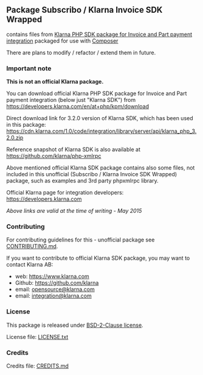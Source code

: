 ## Package Subscribo / Klarna Invoice SDK Wrapped

contains files from [Klarna PHP SDK package for Invoice and Part payment integration](https://developers.klarna.com/en/at+php/kpm/download)
packaged for use with [Composer](https://getcomposer.org)

There are plans to modify / refactor / extend them in future.

### Important note

**This is not an official Klarna package.**

You can download official Klarna PHP SDK package for Invoice and Part payment integration (below just "Klarna SDK")
from https://developers.klarna.com/en/at+php/kpm/download

Direct download link for 3.2.0 version of Klarna SDK, which has been used in this package:
https://cdn.klarna.com/1.0/code/integration/library/server/api/klarna_php_3.2.0.zip

Reference snapshot of Klarna SDK is also available at https://github.com/klarna/php-xmlrpc

Above mentioned official Klarna SDK package contains also some files,
not included in this unofficial (Subscribo / Klarna Invoice SDK Wrapped) package,
such as examples and 3rd party phpxmlrpc library.

Official Klarna page for integration developers: https://developers.klarna.com

*Above links are valid at the time of writing - May 2015*

### Contributing

For contributing guidelines for this - unofficial package see [CONTRIBUTING.md](CONTRIBUTING.md).

If you want to contribute to official Klarna SDK package, you may want to contact Klarna AB:

* web: https://www.klarna.com
* Github: https://github.com/klarna
* email: opensource@klarna.com
* email: integration@klarna.com

### License

This package is released under [BSD-2-Clause license](http://opensource.org/licenses/BSD-2-Clause).

License file: [LICENSE.txt](LICENSE.txt)

### Credits

Credits file: [CREDITS.md](CREDITS.md)
